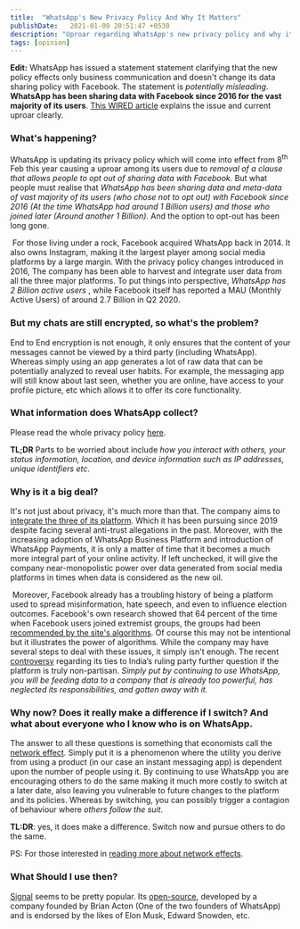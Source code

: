 ```yaml
---
title:  "WhatsApp's New Privacy Policy And Why It Matters"
publishDate:   2021-01-09 20:51:47 +0530
description: "Uproar regarding WhatsApp's new privacy policy and why it is time to switch to better and more privacy centered alternatives."
tags: [opinion]
---
```

<!--end_excerpt-->

**Edit:** WhatsApp has issued a statement statement clarifying that the new policy effects only business communication and doesn't change its data sharing policy with Facebook. The statement is *potentially misleading*.  **WhatsApp has been sharing data with Facebook since 2016 for the vast majority of its users**. [This WIRED article](https://www.wired.com/story/whatsapp-facebook-data-share-notification/amp) explains the issue and current uproar clearly.

### What's happening?

WhatsApp is updating its privacy policy which will come into effect from 8<sup>th</sup> Feb this year causing a uproar among its users due to *removal of a clause that allows people to opt out of sharing data with Facebook.* But what people must realise that *WhatsApp has been sharing data and meta-data of vast majority of its users (who chose not to opt out) with Facebook since 2016 (At the time WhatsApp had around 1 Billion users) and those who joined later (Around another 1 Billion).* And the option to opt-out has been long gone.

​	For those living under a rock, Facebook acquired WhatsApp back in 2014. It also owns Instagram, making it the largest player among social media platforms by a large margin. With the privacy policy changes introduced in 2016, The company has been able to harvest and integrate user data from all the three major platforms. To put things into perspective, *WhatsApp has  2 Billion active users* , while Facebook itself has reported a MAU (Monthly Active Users)  of around 2.7 Billion in Q2 2020.

### But my chats are still encrypted, so what's the problem?

End to End encryption is not enough, it only ensures that the content of your messages cannot be viewed by a third party (including WhatsApp). Whereas simply using an app generates a lot of raw data that can be potentially analyzed to reveal user habits. For example, the messaging app will still know about last seen, whether you are online, have access to your profile picture, etc which allows it to offer its core functionality.

### What information does WhatsApp collect?

Please read the whole privacy policy [here](https://www.whatsapp.com/legal/updates/privacy-policy/?lang=en).

**TL;DR** Parts to be worried about include *how you interact with others, your status information, location, and device information such as IP addresses, unique identifiers etc.*

### Why is it a big deal?

It's not just about privacy, it's much more than that. The company aims to [integrate the three of its platform](https://www.nytimes.com/2019/01/25/technology/facebook-instagram-whatsapp-messenger.html). Which it has been pursuing since 2019 despite facing several anti-trust allegations in the past. Moreover, with the increasing adoption of WhatsApp Business Platform and introduction of WhatsApp Payments, it is only a matter of time that it becomes a much more integral part of your online activity. If left unchecked, it will give the company near-monopolistic power over data generated from social media platforms in times when data is considered as the new oil.

​		Moreover, Facebook already has a troubling history of being a platform used to spread misinformation, hate speech, and even to influence election outcomes. Facebook's own research showed that 64 percent of the time when Facebook users joined extremist groups, the groups had been [recommended by the site's algorithms](https://www.wsj.com/articles/facebook-knows-it-encourages-division-top-executives-nixed-solutions-11590507499). Of course this may not be intentional but it illustrates the power of algorithms. While the company may have several steps to deal with these issues, it simply isn't enough. The recent [controversy](https://time.com/5883993/india-facebook-hate-speech-bjp/) regarding its ties to India’s ruling party further question if the platform is truly non-partisan. *Simply put by continuing to use WhatsApp, you will be feeding data to a company that is already too powerful, has neglected its responsibilities, and gotten away with it.*

### Why now? Does it really make a difference if I switch? And what about everyone who I know who is on WhatsApp.

The answer to all these questions is something that economists call the [network effect](https://en.wikipedia.org/wiki/Network_effect). Simply put it is a phenomenon where the utility you derive from using a product (in our case an instant messaging app) is dependent upon the number of people using it. By continuing to use WhatsApp you are encouraging others to do the same making it much more costly to switch at a later date, also leaving you vulnerable to future changes to the platform and its policies. Whereas by switching, you can possibly trigger a contagion of behaviour where *others follow the suit*.

**TL:DR**: yes, it does make a difference. Switch now and pursue others to do the same.

PS: For those interested in [reading more about network effects](https://economics.mit.edu/files/4831).

### What Should I use then?

[Signal](https://signal.org/en/) seems to be pretty popular. Its [open-source](https://github.com/signalapp), developed by a company founded by Brian Acton (One of the two founders of WhatsApp) and is endorsed by the likes of Elon Musk, Edward Snowden, etc.

